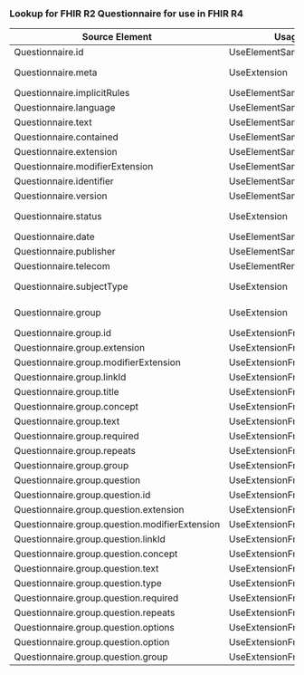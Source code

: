 ### Lookup for FHIR R2 Questionnaire for use in FHIR R4

| Source Element | Usage | Target |
| -------------- | ----- | ------ |
| Questionnaire.id | UseElementSameName | Questionnaire.id |
| Questionnaire.meta | UseExtension | http://hl7.org/fhir/1.0/StructureDefinition/extension-Questionnaire.meta |
| Questionnaire.implicitRules | UseElementSameName | Questionnaire.implicitRules |
| Questionnaire.language | UseElementSameName | Questionnaire.language |
| Questionnaire.text | UseElementSameName | Questionnaire.text |
| Questionnaire.contained | UseElementSameName | Questionnaire.contained |
| Questionnaire.extension | UseElementSameName | Questionnaire.extension |
| Questionnaire.modifierExtension | UseElementSameName | Questionnaire.modifierExtension |
| Questionnaire.identifier | UseElementSameName | Questionnaire.identifier |
| Questionnaire.version | UseElementSameName | Questionnaire.version |
| Questionnaire.status | UseExtension | http://hl7.org/fhir/1.0/StructureDefinition/extension-Questionnaire.status |
| Questionnaire.date | UseElementSameName | Questionnaire.date |
| Questionnaire.publisher | UseElementSameName | Questionnaire.publisher |
| Questionnaire.telecom | UseElementRenamed | Questionnaire.contact |
| Questionnaire.subjectType | UseExtension | http://hl7.org/fhir/1.0/StructureDefinition/extension-Questionnaire.subjectType |
| Questionnaire.group | UseExtension | http://hl7.org/fhir/1.0/StructureDefinition/extension-Questionnaire.group |
| Questionnaire.group.id | UseExtensionFromAncestor | - |
| Questionnaire.group.extension | UseExtensionFromAncestor | - |
| Questionnaire.group.modifierExtension | UseExtensionFromAncestor | - |
| Questionnaire.group.linkId | UseExtensionFromAncestor | - |
| Questionnaire.group.title | UseExtensionFromAncestor | - |
| Questionnaire.group.concept | UseExtensionFromAncestor | - |
| Questionnaire.group.text | UseExtensionFromAncestor | - |
| Questionnaire.group.required | UseExtensionFromAncestor | - |
| Questionnaire.group.repeats | UseExtensionFromAncestor | - |
| Questionnaire.group.group | UseExtensionFromAncestor | - |
| Questionnaire.group.question | UseExtensionFromAncestor | - |
| Questionnaire.group.question.id | UseExtensionFromAncestor | - |
| Questionnaire.group.question.extension | UseExtensionFromAncestor | - |
| Questionnaire.group.question.modifierExtension | UseExtensionFromAncestor | - |
| Questionnaire.group.question.linkId | UseExtensionFromAncestor | - |
| Questionnaire.group.question.concept | UseExtensionFromAncestor | - |
| Questionnaire.group.question.text | UseExtensionFromAncestor | - |
| Questionnaire.group.question.type | UseExtensionFromAncestor | - |
| Questionnaire.group.question.required | UseExtensionFromAncestor | - |
| Questionnaire.group.question.repeats | UseExtensionFromAncestor | - |
| Questionnaire.group.question.options | UseExtensionFromAncestor | - |
| Questionnaire.group.question.option | UseExtensionFromAncestor | - |
| Questionnaire.group.question.group | UseExtensionFromAncestor | - |
